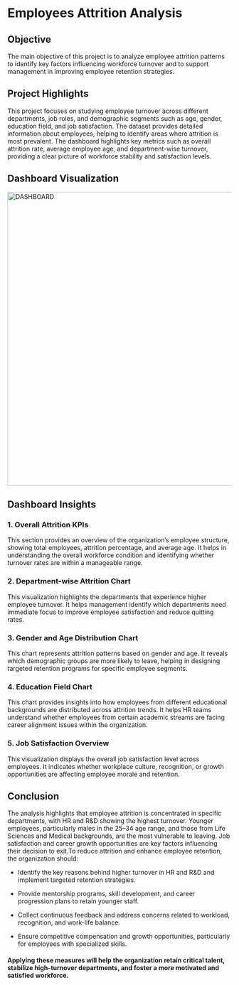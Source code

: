 # Employees Attrition Analysis
## Objective
The main objective of this project is to analyze employee attrition patterns to identify key factors influencing workforce turnover and to support management in improving employee retention strategies.
## Project Highlights
This project focuses on studying employee turnover across different departments, job roles, and demographic segments such as age, gender, education field, and job satisfaction. The dataset provides detailed information about employees, helping to identify areas where attrition is most prevalent. The dashboard highlights key metrics such as overall attrition rate, average employee age, and department-wise turnover, providing a clear picture of workforce stability and satisfaction levels.
## Dashboard Visualization
<img width="1178" height="662" alt="DASHBOARD" src="https://github.com/user-attachments/assets/03191335-5d4d-4729-ad3a-45002d632338" />

## Dashboard Insights
### 1. Overall Attrition KPIs
This section provides an overview of the organization’s employee structure, showing total employees, attrition percentage, and average age. It helps in understanding the overall workforce condition and identifying whether turnover rates are within a manageable range.

### 2. Department-wise Attrition Chart
This visualization highlights the departments that experience higher employee turnover. It helps management identify which departments need immediate focus to improve employee satisfaction and reduce quitting rates.

### 3. Gender and Age Distribution Chart
This chart represents attrition patterns based on gender and age. It reveals which demographic groups are more likely to leave, helping in designing targeted retention programs for specific employee segments.

### 4. Education Field Chart
This chart provides insights into how employees from different educational backgrounds are distributed across attrition trends. It helps HR teams understand whether employees from certain academic streams are facing career alignment issues within the organization.

### 5. Job Satisfaction Overview
This visualization displays the overall job satisfaction level across employees. It indicates whether workplace culture, recognition, or growth opportunities are affecting employee morale and retention.
## Conclusion
The analysis highlights that employee attrition is concentrated in specific departments, with HR and R&D showing the highest turnover. Younger employees, particularly males in the 25–34 age range, and those from Life Sciences and Medical backgrounds, are the most vulnerable to leaving. Job satisfaction and career growth opportunities are key factors influencing their decision to exit.To reduce attrition and enhance employee retention, the organization should:

- Identify the key reasons behind higher turnover in HR and R&D and implement targeted retention strategies.

- Provide mentorship programs, skill development, and career progression plans to retain younger staff.

- Collect continuous feedback and address concerns related to workload, recognition, and work-life balance.

- Ensure competitive compensation and growth opportunities, particularly for employees with specialized skills.

#### Applying these measures will help the organization retain critical talent, stabilize high-turnover departments, and foster a more motivated and satisfied workforce.
